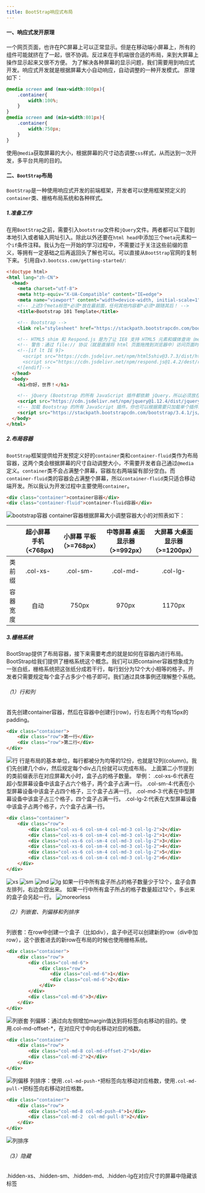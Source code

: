 ```yaml
---
title: BootStrap响应式布局
---
```


#### 一、响应式发开原理

一个网页页面，也许在PC屏幕上可以正常显示。但是在移动端小屏幕上，所有的组件可能就挤在了一起，很不协调。反过来在手机端很合适的布局，来到大屏幕上操作显示起来又很不方便。
为了解决各种屏幕的显示问题，我们需要用到响应式开发。响应式开发就是根据屏幕大小自动响应，自动调整的一种开发模式。
原理如下：

```css
@media screen and (max-width:800px){
    .container{
        width:100%;
    }
}
@media screen and (min-width:801px){
    .container{
        width:750px;
    }
}
```

使用`@media`获取屏幕的大小，根据屏幕的尺寸动态调整`css`样式，从而达到一次开发，多平台共用的目的。

#### 二、`BootStrap`布局

`BootStrap`是一种使用响应式开发的前端框架，开发者可以使用框架预定义的`container`类、栅格布局系统和各种样式。

##### 1.准备工作

在用`BootStrap`之前，需要引入`bootstrap`文件和`jQuery`文件。两者都可以下载到本地引入或者输入网址引入。除此以外还要在`html head`中添加三个`meta`元素和一个`if`条件注释。我认为在一开始的学习过程中，不需要过于关注这些前缀的意义，等拥有一定基础之后再返回头了解也可以。可以直接从`BootStrap`官网的复制下来。
引用自`v3.bootcss.com/getting-started/`:

```html
<!doctype html>
<html lang="zh-CN">
  <head>
    <meta charset="utf-8">
    <meta http-equiv="X-UA-Compatible" content="IE=edge">
    <meta name="viewport" content="width=device-width, initial-scale=1">
    <!-- 上述3个meta标签*必须*放在最前面，任何其他内容都*必须*跟随其后！ -->
    <title>Bootstrap 101 Template</title>

    <!-- Bootstrap -->
    <link rel="stylesheet" href="https://stackpath.bootstrapcdn.com/bootstrap/3.4.1/css/bootstrap.min.css" integrity="sha384-HSMxcRTRxnN+Bdg0JdbxYKrThecOKuH5zCYotlSAcp1+c8xmyTe9GYg1l9a69psu" crossorigin="anonymous">

    <!-- HTML5 shim 和 Respond.js 是为了让 IE8 支持 HTML5 元素和媒体查询（media queries）功能 -->
    <!-- 警告：通过 file:// 协议（就是直接将 html 页面拖拽到浏览器中）访问页面时 Respond.js 不起作用 -->
    <!--[if lt IE 9]>
      <script src="https://cdn.jsdelivr.net/npm/html5shiv@3.7.3/dist/html5shiv.min.js"></script>
      <script src="https://cdn.jsdelivr.net/npm/respond.js@1.4.2/dest/respond.min.js"></script>
    <![endif]-->
  </head>
  <body>
    <h1>你好，世界！</h1>

    <!-- jQuery (Bootstrap 的所有 JavaScript 插件都依赖 jQuery，所以必须放在前边) -->
    <script src="https://cdn.jsdelivr.net/npm/jquery@1.12.4/dist/jquery.min.js" integrity="sha384-nvAa0+6Qg9clwYCGGPpDQLVpLNn0fRaROjHqs13t4Ggj3Ez50XnGQqc/r8MhnRDZ" crossorigin="anonymous"></script>
    <!-- 加载 Bootstrap 的所有 JavaScript 插件。你也可以根据需要只加载单个插件。 -->
    <script src="https://stackpath.bootstrapcdn.com/bootstrap/3.4.1/js/bootstrap.min.js" integrity="sha384-aJ21OjlMXNL5UyIl/XNwTMqvzeRMZH2w8c5cRVpzpU8Y5bApTppSuUkhZXN0VxHd" crossorigin="anonymous"></script>
  </body>
</html>
```

##### 2.布局容器

`BootStrap`框架提供给开发预定义好的`container`类和`container-fluid`类作为布局容器，这两个类会根据屏幕的尺寸自动调整大小，不需要开发者自己通过`@media`定义。`container`类不会占满整个屏幕，容器左右两端留有部分空白。而`container-fluid`类的容器会占满整个屏幕，所以`container-fluid`类只适合移动端开发。所以我认为开发过程中主要使用`container`。

```html
<div class="container">container容器</div>
<div class="container-fluid">container-fluid容器</div>
```

![bootstrap容器](/images/BootStrap响应式布局/容器.png "bootstrap容器")
container容器根据屏幕大小调整容器大小的对照表如下：

|          | 超小屏幕 手机（<768px) | 小屏幕 平板（>=768px） | 中等屏幕 桌面显示器（>=992px） | 大屏幕 大桌面显示器（>=1200px） |
| :------- | :--------------------: | :--------------------: | :----------------------------: | :-----------------------------: |
| 类前缀   |        .col-xs-        |        .col-sm-        |            .col-md-            |            .col-lg-             |
| 容器宽度 |          自动          |         750px          |             970px              |             1170px              |

##### 3.栅格系统

BootStrap提供了布局容器，接下来需要考虑的就是如何在容器内进行布局。BootStrap给我们提供了栅格系统这个概念。我们可以把container容器想象成为一张白纸，栅格系统把这张纸分成若干行，每行划分为12个大小相等的格子。开发者只需要规定每个盒子占多少个格子即可。我们通过具体事例还理解整个系统。

###### （1）行和列

首先创建container容器，然后在容器中创建行(row)，行左右两个均有15px的padding。

```html
<div class="container">
    <div class="row">第一行</div>
    <div class="row">第二行</div>
</div>
```

![行](/images/BootStrap响应式布局/行.png)
行是布局的基本单位，每行都被分为均等的12份，也就是12列(column)。我们先创建几个div，然后规定每个div占几份就可以完成布局。
上面第二小节提到的类前缀表示在对应屏幕大小时，盒子占的格子数量。
举例：
.col-xs-6:代表在超小型屏幕设备中该盒子占六个格子，两个盒子占满一行。
.col-sm-4:代表在小型屏幕设备中该盒子占四个格子，三个盒子占满一行。
.col-md-3:代表在中型屏幕设备中该盒子占三个格子，四个盒子占满一行。
.col-lg-2:代表在大型屏幕设备中该盒子占两个格子，六个盒子占满一行。

```html
<div class="container">
    <div class="row">
        <div class="col-xs-6 col-sm-4 col-md-3 col-lg-2">2</div>
        <div class="col-xs-6 col-sm-4 col-md-3 col-lg-2">1</div>
        <div class="col-xs-6 col-sm-4 col-md-3 col-lg-2">3</div>
        <div class="col-xs-6 col-sm-4 col-md-3 col-lg-2">4</div>
        <div class="col-xs-6 col-sm-4 col-md-3 col-lg-2">5</div>
        <div class="col-xs-6 col-sm-4 col-md-3 col-lg-2">6</div>
    </div>
</div>
```

![xs](/images/BootStrap响应式布局/xs.png)
![sm](/images/BootStrap响应式布局/sm.png)
![md](/images/BootStrap响应式布局/md.png)
![lg](/images/BootStrap响应式布局/lg.png)
如果一行中所有盒子所占的格子数量少于12个，盒子会靠左排列，右边会空出来。
如果一行中所有盒子所占的格子数量超过12个，多出来的盒子会另起一行。
![moreorless](/images/BootStrap响应式布局/moreorless.png)

###### （2）列嵌套、列偏移和列排序

列嵌套：在row中创建一个盒子（比如div），盒子中还可以创建新的row（div中加row），这个嵌套进去的新row在布局的时候也使用栅格系统。

```html
<div class="container">
    <div class="row">
        <div class="col-md-6">
            <div class="row">
                <div class="col-md-6">1</div>
                <div class="col-md-6">2</div>
            </div>
        </div>
        <div class="col-md-6">3</div>
    </div>
</div>
```

![列嵌套](/images/BootStrap响应式布局/列嵌套.png)
列偏移：通过向左侧增加margin值达到将标签向右移动的目的。使用.col-md-offset-*，在对应尺寸中向右移动对应的格数。

```html
<div class="container">
    <div class="row">
        <div class="col-md-8 col-md-offset-2">1</div>
        <div class="col-md-2">2</div>
    </div>
</div>
```

![列偏移](/images/BootStrap响应式布局/列偏移.png)
列排序：使用`.col-md-push-*`把标签向左移动对应格数，使用`.col-md-pull-*`把标签向右移动对应格数。

```html
<div class="container">
    <div class="row">
        <div class="col-md-8 col-md-push-4">1</div>
        <div class="col-md-2  col-md-pull-8">2</div>
    </div>
</div>
```

![列排序](/images/BootStrap响应式布局/列排序.png)

###### （3）隐藏

.hidden-xs、.hidden-sm、.hidden-md、.hidden-lg在对应尺寸的屏幕中隐藏该标签

